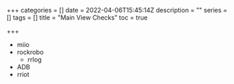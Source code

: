 +++
categories = []
date = 2022-04-06T15:45:14Z
description = ""
series = []
tags = []
title = "Main View Checks"
toc = true

+++
* miio
* rockrobo
  * rrlog
* ADB
* rriot